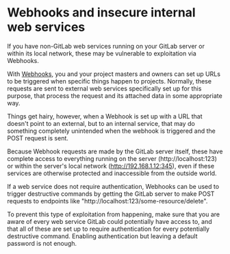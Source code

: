 # Webhooks and insecure internal web services

If you have non-GitLab web services running on your GitLab server or within its local network, these may be vulnerable to exploitation via Webhooks.

With [Webhooks](../web_hooks/web_hooks.md), you and your project masters and owners can set up URLs to be triggered when specific things happen to projects. Normally, these requests are sent to external web services specifically set up for this purpose, that process the request and its attached data in some appropriate way. 

Things get hairy, however, when a Webhook is set up with a URL that doesn't point to an external, but to an internal service, that may do something completely unintended when the webhook is triggered and the POST request is sent.

Because Webhook requests are made by the GitLab server itself, these have complete access to everything running on the server (http://localhost:123) or within the server's local network (http://192.168.1.12:345), even if these services are otherwise protected and inaccessible from the outside world.

If a web service does not require authentication, Webhooks can be used to trigger destructive commands by getting the GitLab server to make POST requests to endpoints like "http://localhost:123/some-resource/delete". 

To prevent this type of exploitation from happening, make sure that you are aware of every web service GitLab could potentially have access to, and that all of these are set up to require authentication for every potentially destructive command. Enabling authentication but leaving a default password is not enough.